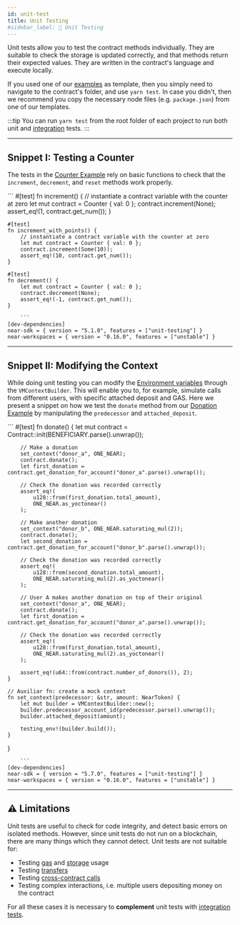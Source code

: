 ```yaml
---
id: unit-test
title: Unit Testing
#sidebar_label: 🧫 Unit Testing
---
```


Unit tests allow you to test the contract methods individually. They are suitable to check the storage is updated correctly, and that methods return their expected values. They are written in the contract's language and execute locally.

If you used one of our [examples](https://github.com/near-examples/docs-examples) as template, then you simply need to navigate to the contract's folder, and use `yarn test`. In case you didn't, then we recommend you copy the necessary node files (e.g. `package.json`) from one of our templates.

:::tip
You can run `yarn test` from the root folder of each project to run both unit and [integration](integration-test.md) tests.
:::

---

## Snippet I: Testing a Counter

The tests in the [Counter Example](https://github.com/near-examples/counters) rely on basic functions to check that the `increment`, `decrement`, and `reset` methods work properly.

<CodeTabs>
  <Language value="rust" language="rust">
    ```
    #[test]
    fn increment() {
        // instantiate a contract variable with the counter at zero
        let mut contract = Counter { val: 0 };
        contract.increment(None);
        assert_eq!(1, contract.get_num());
    }

    #[test]
    fn increment_with_points() {
        // instantiate a contract variable with the counter at zero
        let mut contract = Counter { val: 0 };
        contract.increment(Some(10));
        assert_eq!(10, contract.get_num());
    }

    #[test]
    fn decrement() {
        let mut contract = Counter { val: 0 };
        contract.decrement(None);
        assert_eq!(-1, contract.get_num());
    }

```
    ```
[dev-dependencies]
near-sdk = { version = "5.1.0", features = ["unit-testing"] }
near-workspaces = { version = "0.16.0", features = ["unstable"] }
```
  </Language>
</CodeTabs>

---

## Snippet II: Modifying the Context

While doing unit testing you can modify the [Environment variables](../anatomy/environment.md) through the `VMContextBuilder`. This will enable you to, for example, simulate calls from different users, with specific attached deposit and GAS. Here we present a snippet on how we test the `donate` method from our [Donation Example](https://github.com/near-examples/donation-examples) by manipulating the `predecessor` and `attached_deposit`.

<CodeTabs>
  <Language value="rust" language="rust">
    ```
    #[test]
    fn donate() {
        let mut contract = Contract::init(BENEFICIARY.parse().unwrap());

        // Make a donation
        set_context("donor_a", ONE_NEAR);
        contract.donate();
        let first_donation = contract.get_donation_for_account("donor_a".parse().unwrap());

        // Check the donation was recorded correctly
        assert_eq!(
            u128::from(first_donation.total_amount),
            ONE_NEAR.as_yoctonear()
        );

        // Make another donation
        set_context("donor_b", ONE_NEAR.saturating_mul(2));
        contract.donate();
        let second_donation = contract.get_donation_for_account("donor_b".parse().unwrap());

        // Check the donation was recorded correctly
        assert_eq!(
            u128::from(second_donation.total_amount),
            ONE_NEAR.saturating_mul(2).as_yoctonear()
        );

        // User A makes another donation on top of their original
        set_context("donor_a", ONE_NEAR);
        contract.donate();
        let first_donation = contract.get_donation_for_account("donor_a".parse().unwrap());

        // Check the donation was recorded correctly
        assert_eq!(
            u128::from(first_donation.total_amount),
            ONE_NEAR.saturating_mul(2).as_yoctonear()
        );

        assert_eq!(u64::from(contract.number_of_donors()), 2);
    }

    // Auxiliar fn: create a mock context
    fn set_context(predecessor: &str, amount: NearToken) {
        let mut builder = VMContextBuilder::new();
        builder.predecessor_account_id(predecessor.parse().unwrap());
        builder.attached_deposit(amount);

        testing_env!(builder.build());
    }
}
```
    ```
[dev-dependencies]
near-sdk = { version = "5.7.0", features = ["unit-testing"] }
near-workspaces = { version = "0.16.0", features = ["unstable"] }
```
  </Language>
</CodeTabs>

---

## ⚠️ Limitations

Unit tests are useful to check for code integrity, and detect basic errors on isolated methods. However, since unit tests do not run on a blockchain, there are many things which they cannot detect. Unit tests are not suitable for:

- Testing [gas](../anatomy/environment.md) and [storage](../anatomy/storage.md) usage
- Testing [transfers](../anatomy/actions.md)
- Testing [cross-contract calls](../anatomy/crosscontract.md)
- Testing complex interactions, i.e. multiple users depositing money on the contract

For all these cases it is necessary to **complement** unit tests with [integration tests](integration-test.md).
